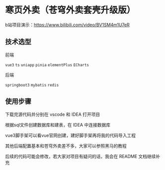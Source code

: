 # 寒页外卖（苍穹外卖套壳升级版）

b站项目演示：https://www.bilibili.com/video/BV1SM4m1U7eR

## 技术选型

前端

`vue3`   `ts`   `uniapp`   `pinia`   `elementPlus`   `ECharts`

后端

`springboot3`  `mybatis`  `redis`

## 使用步骤

下载完源代码并分别在 vscode 和 IDEA 打开项目

根据sql文件创建数据库和建表，在 IDEA 中连接数据库

vue3脚手架可以看vue官网创建，建好脚手架再将我的代码导入工程

其他后端配置基本和苍穹外卖差不多，大家可以参照黑马的教程

后续的代码可能会修改，若大家对项目有疑问的话，我会在 README 文档继续补充